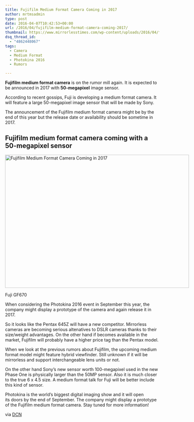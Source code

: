 ```yaml
---
title: Fujifilm Medium Format Camera Coming in 2017
author: mrtmsadmin
type: post
date: 2016-04-07T10:42:53+00:00
url: /2016/04/fujifilm-medium-format-camera-coming-2017/
thumbnail: https://www.mirrorlesstimes.com/wp-content/uploads/2016/04/fujifilm-medium-format-camera-gf670.jpg
dsq_thread_id:
  - "4862448067"
tags:
  - Camera
  - Medium Format
  - Photokina 2016
  - Rumors

---
```

**Fujifilm medium format camera** is on the rumor mill again. It is expected to be announced in 2017 with **50-megapixel** image sensor.

According to recent gossips, Fuji is developing a medium format camera. It will feature a large 50-megapixel image sensor that will be made by Sony.

The announcement of the Fujifilm medium format camera might be by the end of this year but the release date or availability should be sometime in 2017.<!--more-->

## Fujifilm medium format camera coming with a 50-megapixel sensor

<div id="attachment_54" style="width: 710px" class="wp-caption aligncenter">
  <img class="wp-image-54 size-full" title="Fujifilm Medium Format Camera Coming in 2017" src="https://i1.wp.com/www.mirrorlesstimes.com/wp-content/uploads/2016/04/fujifilm-medium-format-camera-gf670.jpg?resize=600%2C434&#038;ssl=1" alt="Fujifilm Medium Format Camera Coming in 2017" width="600" height="434" srcset="https://i1.wp.com/www.mirrorlesstimes.com/wp-content/uploads/2016/04/fujifilm-medium-format-camera-gf670.jpg?w=700&ssl=1 700w, https://i1.wp.com/www.mirrorlesstimes.com/wp-content/uploads/2016/04/fujifilm-medium-format-camera-gf670.jpg?resize=300%2C217&ssl=1 300w" sizes="(max-width: 600px) 100vw, 600px" data-recalc-dims="1" />
  
  <p class="wp-caption-text">
    Fuji GF670
  </p>
</div>

When considering the Photokina 2016 event in September this year, the company might display a prototype of the camera and again release it in 2017.

So it looks like the Pentax 645Z will have a new competitor. Mirrorless cameras are becoming serious altenatives to DSLR cameras thanks to their size/weight advantages. On the other hand if becomes available in the market, Fujifilm will probably have a higher price tag than the Pentax model.

When we look at the previous rumors about Fujifilm, the upcoming medium format model might feature hybrid viewfinder. Still unknown if it will be mirrorless and support interchangeable lens units or not.

On the other hand Sony’s new sensor worth 100-megapixel used in the new Phase One is physically larger than the 50MP sensor. Also it is much closer to the true 6 x 4.5 size. A medium format talk for Fuji will be better include this kind of sensor.

Photokina is the world’s biggest digital imaging show and it will open its doors by the end of September. The company might display a prototype of the Fujifilm medium format camera. Stay tuned for more information!

via <a title="Medium Format Fuji" href="http://www.dailycameranews.com/2016/03/fujifilm-medium-format-camera-coming-2017/" target="_blank" rel="external">DCN</a>